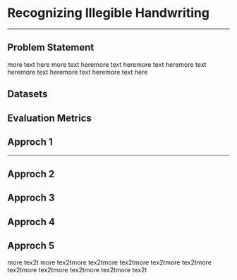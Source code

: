 # Recognizing Illegible Handwriting

---
## Problem Statement
more text here more text heremore text heremore text heremore text heremore text heremore text heremore text here

## Datasets

## Evaluation Metrics

## Approch 1
---

## Approch 2

## Approch 3

## Approch 4

## Approch 5
more tex2t more tex2tmore tex2tmore tex2tmore tex2tmore tex2tmore tex2tmore tex2tmore tex2tmore tex2tmore tex2t
